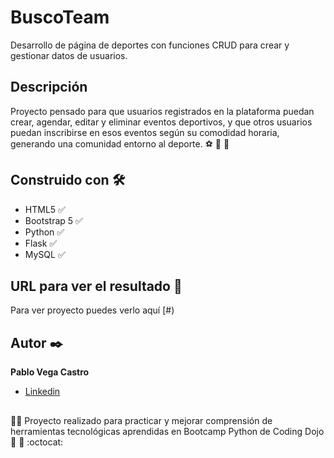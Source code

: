 # BuscoTeam
Desarrollo de página de deportes con funciones CRUD para crear y gestionar datos de usuarios.

## Descripción
Proyecto pensado para que usuarios registrados en la plataforma puedan crear, agendar, editar y eliminar eventos deportivos, y que otros usuarios puedan 
inscribirse en esos eventos según su comodidad horaria, generando una comunidad entorno al deporte.
:soccer: :basketball: :tennis:
## Construido con 🛠️

* HTML5 :white_check_mark:
* Bootstrap 5 :white_check_mark:
* Python :white_check_mark:
* Flask :white_check_mark:
* MySQL :white_check_mark:


## URL para ver el resultado 🚀
Para ver proyecto puedes verlo aquí [#)

## Autor ✒️
**Pablo Vega Castro**
* [Linkedin](http://www.linkedin.com/in/pablo-vega-castro)


##
:man_technologist: Proyecto realizado para practicar y mejorar comprensión de herramientas tecnológicas aprendidas en Bootcamp Python de Coding Dojo :martial_arts_uniform:
:ninja: :octocat:
